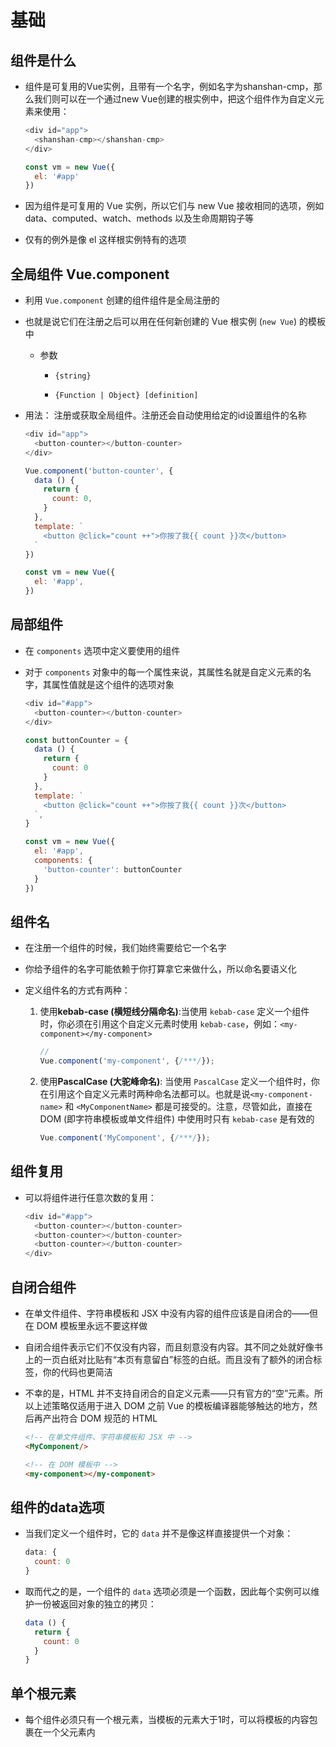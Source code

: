 # 基础

## 组件是什么

- 组件是可复用的Vue实例，且带有一个名字，例如名字为shanshan-cmp，那么我们则可以在一个通过new Vue创建的根实例中，把这个组件作为自定义元素来使用：

    ```js
    <div id="app">
      <shanshan-cmp></shanshan-cmp>
    </div>
    ```

    ```js
    const vm = new Vue({
      el: '#app'
    })
    ```

- 因为组件是可复用的 Vue 实例，所以它们与 new Vue 接收相同的选项，例如 data、computed、watch、methods 以及生命周期钩子等

- 仅有的例外是像 el 这样根实例特有的选项

## 全局组件 Vue.component

- 利用 `Vue.component` 创建的组件组件是全局注册的

- 也就是说它们在注册之后可以用在任何新创建的 Vue 根实例 (`new Vue`) 的模板中

  - 参数

    - `{string}`

    - `{Function | Object} [definition]`

- 用法： 注册或获取全局组件。注册还会自动使用给定的id设置组件的名称

    ```js
    <div id="app">
      <button-counter></button-counter>
    </div>
    ```

    ```js
    Vue.component('button-counter', {
      data () {
        return {
          count: 0,
        }
      },
      template: `
        <button @click="count ++">你按了我{{ count }}次</button>
      `
    })

    const vm = new Vue({
      el: '#app',
    })
    ```

## 局部组件

- 在 `components` 选项中定义要使用的组件

- 对于 `components` 对象中的每一个属性来说，其属性名就是自定义元素的名字，其属性值就是这个组件的选项对象

    ```js
    <div id="#app">
      <button-counter></button-counter>
    </div>
    ```

    ```js
    const buttonCounter = {
      data () {
        return {
          count: 0
        }
      },
      template: `
        <button @click="count ++">你按了我{{ count }}次</button>
      `,
    }

    const vm = new Vue({
      el: '#app',
      components: {
        'button-counter': buttonCounter
      }
    })
    ```

## 组件名

- 在注册一个组件的时候，我们始终需要给它一个名字

- 你给予组件的名字可能依赖于你打算拿它来做什么，所以命名要语义化

- 定义组件名的方式有两种：

    1. 使用**kebab-case (横短线分隔命名)**:当使用 `kebab-case` 定义一个组件时，你必须在引用这个自定义元素时使用 `kebab-case`，例如：`<my-component></my-component>`

        ```js
        //
        Vue.component('my-component', {/***/});
        ```

    2. 使用**PascalCase (大驼峰命名)**: 当使用 `PascalCase` 定义一个组件时，你在引用这个自定义元素时两种命名法都可以。也就是说`<my-component-name>` 和 `<MyComponentName>` 都是可接受的。注意，尽管如此，直接在 DOM (即字符串模板或单文件组件) 中使用时只有 `kebab-case` 是有效的

        ```js
        Vue.component('MyComponent', {/***/});
        ```

## 组件复用

- 可以将组件进行任意次数的复用：

    ```js
    <div id="#app">
      <button-counter></button-counter>
      <button-counter></button-counter>
      <button-counter></button-counter>
    </div>
    ```

## 自闭合组件

- 在单文件组件、字符串模板和 JSX 中没有内容的组件应该是自闭合的——但在 DOM 模板里永远不要这样做

- 自闭合组件表示它们不仅没有内容，而且刻意没有内容。其不同之处就好像书上的一页白纸对比贴有“本页有意留白”标签的白纸。而且没有了额外的闭合标签，你的代码也更简洁

- 不幸的是，HTML 并不支持自闭合的自定义元素——只有官方的“空”元素。所以上述策略仅适用于进入 DOM 之前 Vue 的模板编译器能够触达的地方，然后再产出符合 DOM 规范的 HTML

    ```html
    <!-- 在单文件组件、字符串模板和 JSX 中 -->
    <MyComponent/>
    ```

    ```html
    <!-- 在 DOM 模板中 -->
    <my-component></my-component>
    ```

## 组件的data选项

- 当我们定义一个组件时，它的 `data` 并不是像这样直接提供一个对象：

    ```js
    data: {
      count: 0
    }
    ```

- 取而代之的是，一个组件的 `data` 选项必须是一个函数，因此每个实例可以维护一份被返回对象的独立的拷贝：

    ```js
    data () {
      return {
        count: 0
      }
    }
    ```

## 单个根元素

- 每个组件必须只有一个根元素，当模板的元素大于1时，可以将模板的内容包裹在一个父元素内
